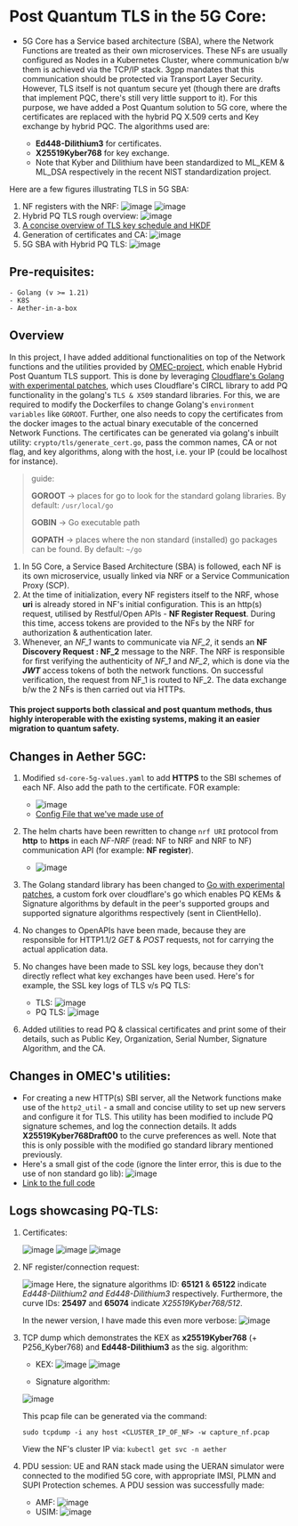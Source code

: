 # Post Quantum TLS in the 5G Core:

- 5G Core has a Service based architecture (SBA), where the Network Functions are treated as their own microservices. These NFs are usually configured as Nodes in a Kubernetes Cluster, where communication b/w them is achieved via the TCP/IP stack. 3gpp mandates that this communication should be protected via Transport Layer Security. However, TLS itself is not quantum secure yet (though there are drafts that implement PQC, there's still very little support to it). For this purpose, we have added a Post Quantum solution to 5G core, where the certificates are replaced with the hybrid PQ X.509 certs and Key exchange by hybrid PQC. The algorithms used are:
  
  - **Ed448-Dilithium3** for certificates.
  - **X25519Kyber768** for key exchange.
  - Note that Kyber and Dilithium have been standardized to ML_KEM & ML_DSA respectively in the recent NIST standardization project.

Here are a few figures illustrating TLS in 5G SBA:
1. NF registers with the NRF:
   ![image](https://github.com/user-attachments/assets/a973194d-2608-41b2-afa0-f6f5ddc52b01)
   ![image](https://github.com/user-attachments/assets/cf8708cd-3593-4502-8bb5-a51875c2cef1)
2. Hybrid PQ TLS rough overview:
   ![image](https://github.com/user-attachments/assets/36a13bf9-05bb-402f-920b-b4fcc8b44111)
3. [A concise overview of TLS key schedule and HKDF](https://www.figma.com/board/3MRPFPUQMAVZjIyLuE8TPq/TLS-Key-Schedule?node-id=0-1)
4. Generation of certificates and CA:
   ![image](https://github.com/user-attachments/assets/e7aad688-b310-4823-b23b-d6ce79ee4205)
5. 5G SBA with Hybrid PQ TLS:
   ![image](https://github.com/user-attachments/assets/9da9fa12-b390-4495-a1c6-bea109cc1290)
 
## Pre-requisites:
```
- Golang (v >= 1.21)
- K8S
- Aether-in-a-box
```

## Overview
In this project, I have added additional functionalities on top of the Network functions and the utilities provided by [OMEC-project](https://github.com/omec-project), which enable Hybrid Post Quantum TLS support. This is done by leveraging [Cloudflare's Golang with experimental patches](https://github.com/cloudflare/go), which uses Cloudflare's CIRCL library to add PQ functionality in the golang's `TLS & X509` standard libraries. For this, we are required to modify the Dockerfiles to change Golang's `environment variables` like `GOROOT`. Further, one also needs to copy the certificates from the docker images to the actual binary executable of the concerned Network Functions.
The certificates can be generated via golang's inbuilt utility: `crypto/tls/generate_cert.go`, pass the common names, CA or not flag, and key algorithms, along with the host, i.e. your IP (could be localhost for instance).

> guide:
>
> **GOROOT** -> places for go to look for the standard golang libraries. By default: `/usr/local/go`
>
> **GOBIN** -> Go executable path
> 
> **GOPATH** -> places where the non standard (installed) go packages can be found. By default: `~/go`
> 

1. In 5G Core, a Service Based Architecture (SBA) is followed, each NF is its own microservice, usually linked via NRF or a Service Communication Proxy (SCP).
2. At the time of initialization, every NF registers itself to the NRF, whose **uri** is already stored in NF's initial configuration. This is an http(s) request, utilised by Restful/Open APIs - **NF Register Request**. During this time, access tokens are provided to the NFs by the NRF for authorization & authentication later.
3. Whenever, an _NF_1_ wants to communicate via _NF_2_, it sends an **NF Discovery Request : NF_2** message to the NRF. The NRF is responsible for first verifying the authenticity of _NF_1_ and *NF_2*, which is done via the ***JWT*** access tokens of both the network functions. On successful verification, the request from NF_1 is routed to NF_2. The data exchange b/w the 2 NFs is then carried out via HTTPs.

#### This project supports both classical and post quantum methods, thus highly interoperable with the existing systems, making it an easier migration to quantum safety.

## Changes in Aether 5GC:
1. Modified ``sd-core-5g-values.yaml`` to add **HTTPS** to the SBI schemes of each NF. Also add the path to the certificate.
   FOR example:
   - ![image](https://github.com/user-attachments/assets/af8770c1-5e26-4448-885c-f86e8bb394e3)
   - [Config File that we've made use of](https://github.com/lakshya-chopra/PQ-TLS-IN-5GC/blob/main/sd-core-5g-values.yaml)
2. The helm charts have been rewritten to change `nrf URI` protocol from **http** to **https** in each _NF-NRF_ (read: NF to NRF and NRF to NF) communication API (for example: **NF register**).
   
   - ![image](https://github.com/user-attachments/assets/fdde25ee-82be-4697-8399-3497e49dad1c)
     
3. The Golang standard library has been changed to [Go with experimental patches](https://github.com/lakshya-chopra/go), a custom fork over cloudflare's go which enables PQ KEMs & Signature algorithms by default in the peer's supported groups and supported signature algorithms respectively (sent in ClientHello).
4. No changes to OpenAPIs have been made, because they are responsible for HTTP1.1/2 *GET* & *POST* requests, not for carrying the actual application data.
5. No changes have been made to SSL key logs, because they don't directly reflect what key exchanges have been used. Here's for example, the SSL key logs of TLS v/s PQ TLS:
   - TLS:
    ![image](https://github.com/user-attachments/assets/de9323ad-472b-41f1-b58f-e67b30c22748)
   - PQ TLS:
     ![image](https://github.com/user-attachments/assets/eeb36c7e-4037-4964-a1aa-bb1996b742b8)
6. Added utilities to read PQ & classical certificates and print some of their details, such as Public Key, Organization, Serial Number, Signature Algorithm, and the CA.

## Changes in OMEC's utilities:
- For creating a new HTTP(s) SBI server, all the Network functions make use of the `http2_util` - a small and concise utility to set up new servers and configure it for TLS. This utility has been modified to include PQ signature schemes, and log the connection details. It adds **X25519Kyber768Draft00** to the curve preferences as well. Note that this is only possible with the modified go standard library mentioned previously.
- Here's a small gist of the code (ignore the linter error, this is due to the use of non standard go lib):
  ![image](https://github.com/user-attachments/assets/9d5fcfa8-2c7b-4229-b15c-f90c6c5872ef)
- [Link to the full code](https://github.com/lakshya-chopra/http2_util)



## Logs showcasing PQ-TLS:
1. Certificates:
   
   ![image](https://github.com/user-attachments/assets/9938878a-0150-4bc3-9ac2-d05514951bea)
   ![image](https://github.com/user-attachments/assets/2cdb76fe-aae7-45de-9b71-1120ee941f38)
   ![image](https://github.com/user-attachments/assets/8e078c82-42b5-433f-a82e-1a8a03280bce)


3. NF register/connection request:
   
   ![image](https://github.com/user-attachments/assets/36726f00-2f2a-45d6-96b3-27e115fd4301)
   Here, the signature algorithms ID: **65121** & **65122** indicate *Ed448-Dilithium2 and Ed448-Dilithium3* respectively.
   Furthermore, the curve IDs: **25497** and **65074** indicate *X25519Kyber768/512*.

   In the newer version, I have made this even more verbose:
   ![image](https://github.com/user-attachments/assets/1a13ec3c-ecea-4ffa-a4d4-f58b97dbe9b9)

3. TCP dump which demonstrates the KEX as **x25519Kyber768** (+ P256_Kyber768) and **Ed448-Dilithium3** as the sig. algorithm:
   - KEX: ![image](https://github.com/user-attachments/assets/45334f2d-e032-45b9-bece-a387021b7c96)
    ![image](https://github.com/user-attachments/assets/83aa9543-d324-4f9e-b7d7-4d21df40f531)

   - Signature algorithm:
     
    ![image](https://github.com/user-attachments/assets/ced54653-e47d-4167-96db-38f5064b1c68)
   
   This pcap file can be generated via the command:
    ```
    sudo tcpdump -i any host <CLUSTER_IP_OF_NF> -w capture_nf.pcap
    ```
    View the NF's cluster IP via: `kubectl get svc -n aether` 

4. PDU session: UE and RAN stack made using the UERAN simulator were connected to the modified 5G core, with appropriate IMSI, PLMN and SUPI Protection schemes. A PDU session was successfully made:
   - AMF: ![image](https://github.com/user-attachments/assets/13150cb1-905c-4481-865d-d355a4cb09d5)
   - USIM: ![image](https://github.com/user-attachments/assets/0dc2956d-c34c-45ff-ad14-d87420e06089)
 



